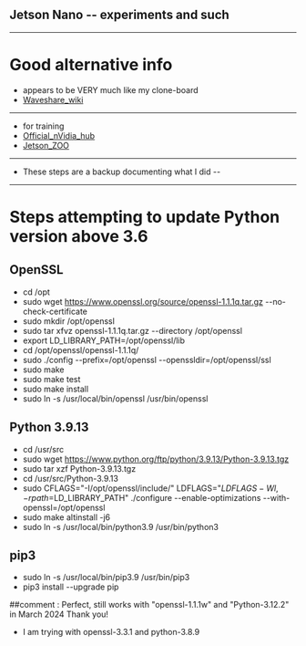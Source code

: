 ## Jetson Nano -- experiments and such  

---
# Good alternative info 
* appears to be VERY much like my clone-board
* [Waveshare_wiki](https://www.waveshare.com/wiki/JETSON-NANO-DEV-KIT)
---
* for training
* [Official_nVidia_hub](https://catalog.ngc.nvidia.com/?filters=&orderBy=scoreDESC&query=nano&page=&pageSize=)
* [Jetson_ZOO](https://elinux.org/Jetson_Zoo)

---
* These steps are a backup documenting what I did --
---
# Steps attempting to update Python version above 3.6

## OpenSSL

* cd /opt
* sudo wget https://www.openssl.org/source/openssl-1.1.1q.tar.gz --no-check-certificate
* sudo mkdir /opt/openssl
* sudo tar xfvz openssl-1.1.1q.tar.gz --directory /opt/openssl
* export LD_LIBRARY_PATH=/opt/openssl/lib
* cd /opt/openssl/openssl-1.1.1q/
* sudo ./config --prefix=/opt/openssl --openssldir=/opt/openssl/ssl
* sudo make
* sudo make test
* sudo make install
* sudo ln -s /usr/local/bin/openssl /usr/bin/openssl

## Python 3.9.13

* cd /usr/src 
* sudo wget https://www.python.org/ftp/python/3.9.13/Python-3.9.13.tgz 
* sudo tar xzf Python-3.9.13.tgz
* cd /usr/src/Python-3.9.13
* sudo CFLAGS="-I/opt/openssl/include/" LDFLAGS="${LDFLAGS} -Wl,-rpath=$LD_LIBRARY_PATH" ./configure --enable-optimizations --with-openssl=/opt/openssl
* sudo make altinstall -j6
* sudo ln -s /usr/local/bin/python3.9 /usr/bin/python3

## pip3

* sudo ln -s /usr/local/bin/pip3.9 /usr/bin/pip3
* pip3 install --upgrade pip
 
##comment : Perfect, still works with "openssl-1.1.1w" and "Python-3.12.2" in March 2024 Thank you! 
* I am trying with openssl-3.3.1 and python-3.8.9
